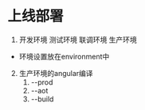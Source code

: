# 上线部署

1. 开发环境 测试环境 联调环境 生产环境 
 * 环境设置放在environment中
  
2. 生产环境的angular编译
    1. --prod
    2. --aot
    3. --build